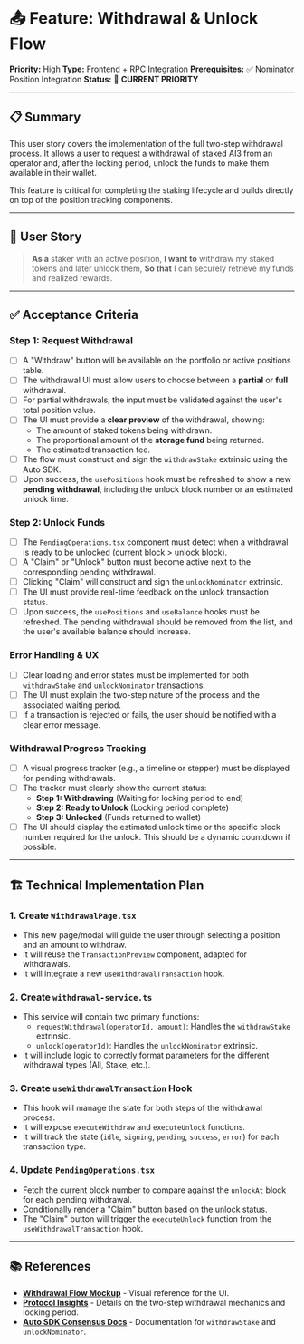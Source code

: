 # 📤 Feature: Withdrawal & Unlock Flow

**Priority:** High
**Type:** Frontend + RPC Integration
**Prerequisites:** ✅ Nominator Position Integration
**Status:** 🎯 **CURRENT PRIORITY**

---

## 📋 Summary

This user story covers the implementation of the full two-step withdrawal process. It allows a user to request a withdrawal of staked AI3 from an operator and, after the locking period, unlock the funds to make them available in their wallet.

This feature is critical for completing the staking lifecycle and builds directly on top of the position tracking components.

---

## 👤 User Story

> **As a** staker with an active position,
> **I want to** withdraw my staked tokens and later unlock them,
> **So that** I can securely retrieve my funds and realized rewards.

---

## ✅ Acceptance Criteria

### **Step 1: Request Withdrawal**

- [ ] A "Withdraw" button will be available on the portfolio or active positions table.
- [ ] The withdrawal UI must allow users to choose between a **partial** or **full** withdrawal.
- [ ] For partial withdrawals, the input must be validated against the user's total position value.
- [ ] The UI must provide a **clear preview** of the withdrawal, showing:
  - The amount of staked tokens being withdrawn.
  - The proportional amount of the **storage fund** being returned.
  - The estimated transaction fee.
- [ ] The flow must construct and sign the `withdrawStake` extrinsic using the Auto SDK.
- [ ] Upon success, the `usePositions` hook must be refreshed to show a new **pending withdrawal**, including the unlock block number or an estimated unlock time.

### **Step 2: Unlock Funds**

- [ ] The `PendingOperations.tsx` component must detect when a withdrawal is ready to be unlocked (current block > unlock block).
- [ ] A "Claim" or "Unlock" button must become active next to the corresponding pending withdrawal.
- [ ] Clicking "Claim" will construct and sign the `unlockNominator` extrinsic.
- [ ] The UI must provide real-time feedback on the unlock transaction status.
- [ ] Upon success, the `usePositions` and `useBalance` hooks must be refreshed. The pending withdrawal should be removed from the list, and the user's available balance should increase.

### **Error Handling & UX**

- [ ] Clear loading and error states must be implemented for both `withdrawStake` and `unlockNominator` transactions.
- [ ] The UI must explain the two-step nature of the process and the associated waiting period.
- [ ] If a transaction is rejected or fails, the user should be notified with a clear error message.

### **Withdrawal Progress Tracking**

- [ ] A visual progress tracker (e.g., a timeline or stepper) must be displayed for pending withdrawals.
- [ ] The tracker must clearly show the current status:
  - **Step 1: Withdrawing** (Waiting for locking period to end)
  - **Step 2: Ready to Unlock** (Locking period complete)
  - **Step 3: Unlocked** (Funds returned to wallet)
- [ ] The UI should display the estimated unlock time or the specific block number required for the unlock. This should be a dynamic countdown if possible.

---

## 🏗️ Technical Implementation Plan

### 1. **Create `WithdrawalPage.tsx`**

- This new page/modal will guide the user through selecting a position and an amount to withdraw.
- It will reuse the `TransactionPreview` component, adapted for withdrawals.
- It will integrate a new `useWithdrawalTransaction` hook.

### 2. **Create `withdrawal-service.ts`**

- This service will contain two primary functions:
  - `requestWithdrawal(operatorId, amount)`: Handles the `withdrawStake` extrinsic.
  - `unlock(operatorId)`: Handles the `unlockNominator` extrinsic.
- It will include logic to correctly format parameters for the different withdrawal types (All, Stake, etc.).

### 3. **Create `useWithdrawalTransaction` Hook**

- This hook will manage the state for both steps of the withdrawal process.
- It will expose `executeWithdraw` and `executeUnlock` functions.
- It will track the state (`idle`, `signing`, `pending`, `success`, `error`) for each transaction type.

### 4. **Update `PendingOperations.tsx`**

- Fetch the current block number to compare against the `unlockAt` block for each pending withdrawal.
- Conditionally render a "Claim" button based on the unlock status.
- The "Claim" button will trigger the `executeUnlock` function from the `useWithdrawalTransaction` hook.

---

## 📚 References

- **[Withdrawal Flow Mockup](../mockups/withdrawal-flow.html)** - Visual reference for the UI.
- **[Protocol Insights](../resources/protocol-insights.md)** - Details on the two-step withdrawal mechanics and locking period.
- **[Auto SDK Consensus Docs](https://develop.autonomys.xyz/sdk/auto-consensus)** - Documentation for `withdrawStake` and `unlockNominator`.
